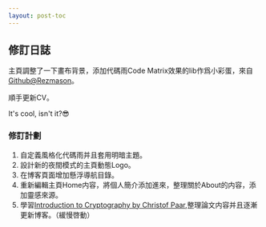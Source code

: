 ```yaml
---
layout: post-toc
---
```


## 修訂日誌
主頁調整了一下畫布背景，添加代碼雨Code Matrix效果的lib作爲小彩蛋，來自[Github@Rezmason](https://rezmason.github.io/matrix)。

順手更新CV。

It's cool, isn't it?😎

### 修訂計劃
1. 自定義風格化代碼雨并且套用明暗主題。
2. 設計新的夜間模式的主頁動態Logo。
3. 在博客頁面增加懸浮導航目錄。
4. 重新編輯主頁Home内容，將個人簡介添加進來，整理關於About的内容，添加靈感來源。
5. 學習[Introduction to Cryptography by Christof Paar](https://www.youtube.com/@introductiontocryptography4223),整理論文内容并且逐漸更新博客。（緩慢啓動）